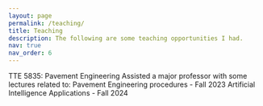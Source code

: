 ```yaml
---
layout: page
permalink: /teaching/
title: Teaching
description: The following are some teaching opportunities I had.
nav: true
nav_order: 6
---
```


TTE 5835: Pavement Engineering
Assisted a major professor with some lectures related to:
Pavement Engineering procedures - Fall 2023
Artificial Intelligence Applications - Fall 2024
